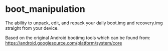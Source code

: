 boot_manipulation
=================

The ability to unpack, edit, and repack your daily boot.img and recovery.img straight from your device.

Based on the original Android bootimg tools which can be found from:
  https://android.googlesource.com/platform/system/core